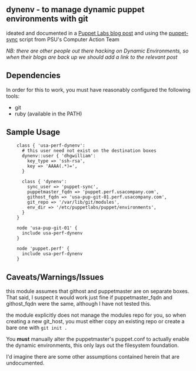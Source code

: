 dynenv - to manage dynamic puppet environments with git
---

ideated and documented in a 
[Puppet Labs blog post](http://puppetlabs.com/blog/git-workflow-and-puppet-environments/)
and using the [puppet-sync](https://github.com/pdxcat/puppet-sync) script
from PSU's Computer Action Team

*NB: there are other people out there hacking on Dynamic Environments,
so when their blogs are back up we should add a link to the relevant
post*


Dependencies
---

In order for this to work, you must have reasonably configured the
following tools:
* git
* ruby (available in the PATH)


Sample Usage
---

        class { 'usa-perf-dynenv':
          # this user need not exist on the destination boxes
          dynenv::user { 'dhgwilliam':
            key_type => 'ssh-rsa',
            key => 'AAAA(.*)=',
          }
          
          class { 'dynenv':
            sync_user => 'puppet-sync',
            puppetmaster_fqdn => 'puppet.perf.usacompany.com',
            githost_fqdn => 'usa-pup-git-01.perf.usacompany.com',
            git_repo => '/var/lib/git/modules',
            env_dir => '/etc/puppetlabs/puppet/environments',
          }
        }
        
        node 'usa-pup-git-01' {
          include usa-perf-dynenv
        }
        
        node 'puppet.perf' {
          include usa-perf-dynenv
        }
        

Caveats/Warnings/Issues
---

this module assumes that githost and puppetmaster are on separate boxes.
That said, I suspect it would work just fine if puppetmaster_fqdn and
githost_fqdn were the same, although I have not tested this.

the module explicitly does not manage the modules repo for you, so when
creating a new git_host, you must either copy an existing repo or create
a bare one with `git init .`

You **must** manually alter the puppetmaster's puppet.conf to actually enable the
dynamic environments, this only lays out the filesystem foundation.

I'd imagine there are some other assumptions contained herein that are
undocumented.
